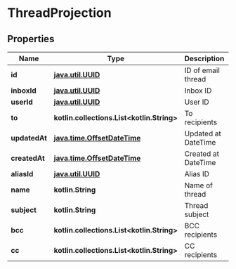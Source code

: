 
# ThreadProjection

## Properties
Name | Type | Description | Notes
------------ | ------------- | ------------- | -------------
**id** | [**java.util.UUID**](java.util.UUID) | ID of email thread | 
**inboxId** | [**java.util.UUID**](java.util.UUID) | Inbox ID | 
**userId** | [**java.util.UUID**](java.util.UUID) | User ID | 
**to** | **kotlin.collections.List&lt;kotlin.String&gt;** | To recipients | 
**updatedAt** | [**java.time.OffsetDateTime**](java.time.OffsetDateTime) | Updated at DateTime | 
**createdAt** | [**java.time.OffsetDateTime**](java.time.OffsetDateTime) | Created at DateTime | 
**aliasId** | [**java.util.UUID**](java.util.UUID) | Alias ID | 
**name** | **kotlin.String** | Name of thread |  [optional]
**subject** | **kotlin.String** | Thread subject |  [optional]
**bcc** | **kotlin.collections.List&lt;kotlin.String&gt;** | BCC recipients |  [optional]
**cc** | **kotlin.collections.List&lt;kotlin.String&gt;** | CC recipients |  [optional]




